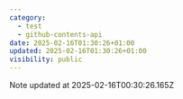 ```yaml
---
category:
  - test
  - github-contents-api
date: 2025-02-16T01:30:26+01:00
updated: 2025-02-16T01:30:26+01:00
visibility: public
---
```


Note updated at 2025-02-16T00:30:26.165Z